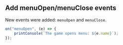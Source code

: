## Add menuOpen/menuClose events

New events were added: `menuOpen` and `menuClose`.

```ts
on("menuOpen", (e) => {
    printConsole(`The game opens menu: ${e.name}`);
});
```
